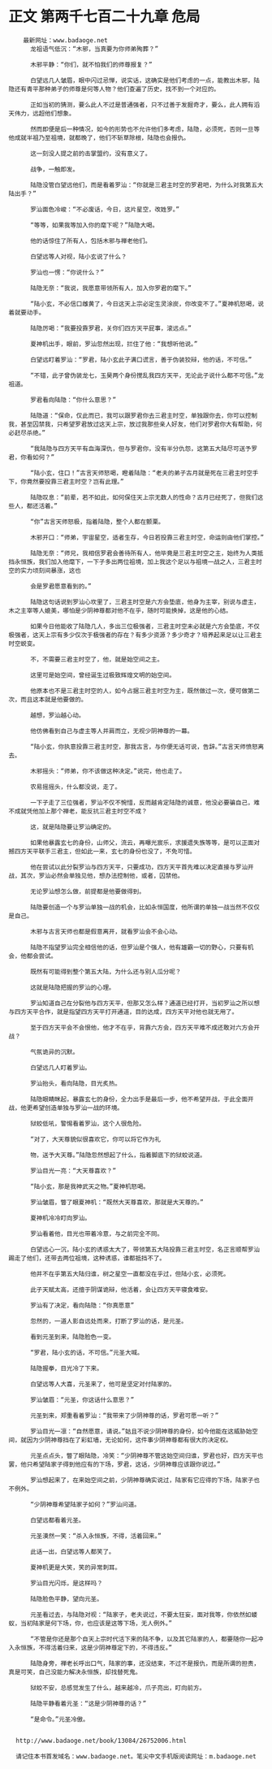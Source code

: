 # 正文 第两千七百二十九章 危局
        最新网址：www.badaoge.net
          龙祖语气低沉：“木邪，当真要为你师弟殉葬？”
      
          木邪平静：“你们，就不怕我们的师尊报复？”
      
          白望远几人皱眉，眼中闪过忌惮，说实话，这确实是他们考虑的一点，能教出木邪，陆隐还有青平那种弟子的师尊是何等人物？他们查遍了历史，找不到一个对应的。
      
          正如当初的猜测，要么此人不过是普通强者，只不过善于发掘奇才，要么，此人拥有滔天伟力，远超他们想象。
      
          然而即便是后一种情况，如今的形势也不允许他们多考虑，陆隐，必须死，否则一旦等他成就半祖乃至祖境，就都晚了，他们不斩草除根，陆隐也会报仇。
      
          这一刻没人提之前的击掌盟约，没有意义了。
      
          战争，一触即发。
      
          陆隐没管白望远他们，而是看着罗汕：“你就是三君主时空的罗君吧，为什么对我第五大陆出手？”
      
          罗汕面色冷峻：“不必废话，今日，这片星空，改姓罗。”
      
          “等等，如果我等加入你的麾下呢？”陆隐大喝。
      
          他的话惊住了所有人，包括木邪与禅老他们。
      
          白望远等人对视，陆小玄说了什么？
      
          罗汕也一愣：“你说什么？”
      
          陆隐无奈：“我说，我愿意带领所有人，加入你罗君的麾下。”
      
          “陆小玄，不必信口雌黄了，今日这天上宗必定生灵涂炭，你改变不了。”夏神机怒喝，说着就要动手。
      
          陆隐厉喝：“我要投靠罗君，关你们四方天平屁事，滚远点。”
      
          夏神机出手，眼前，罗汕忽然出现，拦住了他：“我想听他说。”
      
          白望远盯着罗汕：“罗君，陆小玄此子满口谎言，善于伪装狡辩，他的话，不可信。”
      
          “不错，此子曾伪装龙七，玉昊两个身份搅乱我四方天平，无论此子说什么都不可信。”龙祖道。
      
          罗君看向陆隐：“你什么意思？”
      
          陆隐道：“保命，仅此而已，我可以跟罗君你去三君主时空，单独跟你去，你可以控制我，甚至囚禁我，只希望罗君放过这天上宗，放过我那些亲人好友，他们对罗君你大有帮助，何必赶尽杀绝。”
      
          “我陆隐与四方天平有血海深仇，但与罗君你，没有半分仇怨，这第五大陆尽可送予罗君，你看如何？”
      
          “陆小玄，住口！”古言天师怒喝，瞪着陆隐：“老夫的弟子古月就是死在三君主时空手下，你竟然要投靠三君主时空？岂有此理。”
      
          陆隐叹息：“前辈，若不如此，如何保住天上宗无数人的性命？古月已经死了，但我们这些人，都还活着。”
      
          “你”古言天师怒极，指着陆隐，整个人都在颤栗。
      
          木邪开口：“师弟，宇宙星空，适者生存，今日若投靠三君主时空，命运则由他们掌控。”
      
          陆隐无奈：“师兄，我相信罗君会善待所有人，他毕竟是三君主时空之主，始终为人类抵挡永恒族，我们加入他麾下，一下子多出两位祖境，加上我这个足以与祖境一战之人，三君主时空的实力顷刻间暴涨，这也
      
          会是罗君愿意看到的。”
      
          陆隐这句话说到罗汕心坎里了，三君主时空是六方会垫底，他身为主宰，别说与虚主，木之主宰等人媲美，哪怕是少阴神尊都对他不在乎，随时可能换掉，这是他的心结。
      
          如果今日他能收了陆隐几人，多出三位极强者，三君主时空未必就是六方会垫底，不仅极强者，这天上宗有多少仅次于极强者的存在？有多少资源？多少奇才？培养起来足以让三君主时空蜕变。
      
          不，不需要三君主时空了，他，就是始空间之主。
      
          这里可是始空间，曾经诞生过极致辉煌文明的始空间。
      
          他原本也不是三君主时空的人，如今占据三君主时空为主，既然做过一次，便可做第二次，而且这本就是他要做的。
      
          越想，罗汕越心动。
      
          他仿佛看到自己与虚主等人并肩而立，无视少阴神尊的一幕。
      
          “陆小玄，你执意投靠三君主时空，那我古言，与你便无话可说，告辞。”古言天师愤怒离去。
      
          木邪摇头：“师弟，你不该做这种决定。”说完，他也走了。
      
          农易摇摇头，什么都没说，走了。
      
          一下子走了三位强者，罗汕不仅不惋惜，反而越肯定陆隐的诚意，他没必要骗自己，难不成就凭他加上那个禅老，能反抗三君主时空不成？
      
          这，就是陆隐要让罗汕确定的。
      
          如果他暴露玄七的身份，山师父，流云，再曝光宸乐，求援遗失族等等，是可以正面对撼四方天平联手三君主，但如此一来，玄七的身份也没了，不免可惜。
      
          他在尝试以此分裂罗汕与四方天平，只要成功，四方天平首先难以决定直接与罗汕开战，其次，罗汕必然会单独见他，想办法控制他，或者，囚禁他。
      
          无论罗汕想怎么做，前提都是他要做得到。
      
          陆隐要创造一个与罗汕单独一战的机会，比如永恒国度，他所谓的单独一战当然不仅仅是自己。
      
          木邪与古言天师也都是假意离开，就看罗汕会不会心动。
      
          陆隐不指望罗汕完全相信他的话，但罗汕是个强人，他有雄霸一切的野心，只要有机会，他都会尝试。
      
          既然有可能得到整个第五大陆，为什么还与别人瓜分呢？
      
          这就是陆隐把握的罗汕的心理。
      
          罗汕知道自己在分裂他与四方天平，但那又怎么样？通道已经打开，当初罗汕之所以想与四方天平合作，就是指望四方天平打开通道，目的达成，四方天平对他也就无用了。
      
          至于四方天平会不会恨他，他才不在乎，背靠六方会，四方天平难不成还敢对六方会开战？
      
          气氛诡异的沉默。
      
          白望远几人盯着罗汕。
      
          罗汕抬头，看向陆隐，目光炙热。
      
          陆隐眼睛眯起，暴露玄七的身份，全力出手是最后一步，他不希望开战，于此全面开战，他更希望创造单独与罗汕一战的环境。
      
          狱蛟低吼，警惕看着罗汕，这个人很危险。
      
          “对了，大天尊貌似很喜欢它，你可以将它作为礼
      
          物，送予大天尊。”陆隐忽然想起了什么，指着脚底下的狱蛟说道。
      
          罗汕目光一亮：“大天尊喜欢？”
      
          “陆小玄，那是我神武天之物。”夏神机怒喝。
      
          罗汕皱眉，瞥了眼夏神机：“既然大天尊喜欢，那就是大天尊的。”
      
          夏神机冷冷盯向罗汕。
      
          罗汕看着他，目光也带着冷意，与之前完全不同。
      
          白望远心一沉，陆小玄的诱惑太大了，带领第五大陆投靠三君主时空，名正言顺帮罗汕踢走了他们，还带去两位祖境，这种诱惑，谁都抵挡不了。
      
          他并不在乎第五大陆归谁，树之星空一直都没在乎过，但陆小玄，必须死。
      
          此子天赋太高，还擅于阴谋诡辩，他活着，会让四方天平寝食难安。
      
          罗汕有了决定，看向陆隐：“你真愿意”
      
          忽然的，一道人影自远处而来，打断了罗汕的话，是元圣。
      
          看到元圣到来，陆隐脸色一变。
      
          “罗君，陆小玄的话，不可信。”元圣大喊。
      
          陆隐握拳，目光冷了下来。
      
          白望远等人大喜，元圣来了，他可是坚定对付陆家的。
      
          罗汕皱眉：“元圣，你这话什么意思？”
      
          元圣到来，郑重看着罗汕：“我带来了少阴神尊的话，罗君可愿一听？”
      
          罗汕目光一凛：“自然愿意，请说。”姑且不说少阴神尊的身份，如今他能在这威胁始空间，就因为少阴神尊挡在了彩虹墙，无论如何，这件事少阴神尊都有很大的决定权。
      
          元圣点点头，瞥了眼陆隐，冷笑：“少阴神尊不管这始空间归谁，罗君也好，四方天平也罢，他只希望陆家子得到他应有的下场，罗君，这话，少阴神尊应该跟你说过。”
      
          罗汕想起来了，在来始空间之前，少阴神尊确实说过，陆家有它应得的下场，陆家子也不例外。
      
          “少阴神尊希望陆家子如何？”罗汕问道。
      
          白望远都看着元圣。
      
          元圣漠然一笑：“杀入永恒族，不得，活着回来。”
      
          此话一出，白望远等人都笑了。
      
          夏神机更是大笑，笑的异常刺耳。
      
          罗汕目光闪烁，是这样吗？
      
          陆隐脸色平静，望向元圣。
      
          元圣看过去，与陆隐对视：“陆家子，老夫说过，不要太狂妄，面对我等，你依然如蝼蚁，当初陆家是何下场，你，也应该是这等下场，无人例外。”
      
          “不管是你还是那个自天上宗时代活下来的陆不争，以及其它陆家的人，都要随你一起冲入永恒族，不得活着归来，这是少阴神尊定下的，不得违反。”
      
          陆隐身旁，禅老长呼出口气，陆家的事，还没结束，不过不是报仇，而是所谓的担责，真是可笑，自己没能力解决永恒族，却找替死鬼。
      
          狱蛟不安，总感觉发生了什么，越来越冷，爪子亮出，盯向前方。
      
          陆隐平静看着元圣：“这是少阴神尊的话？”
      
          “是命令。”元圣冷傲。
      
      
      http://www.badaoge.net/book/13084/26752006.html
      
      请记住本书首发域名：www.badaoge.net。笔尖中文手机版阅读网址：m.badaoge.net